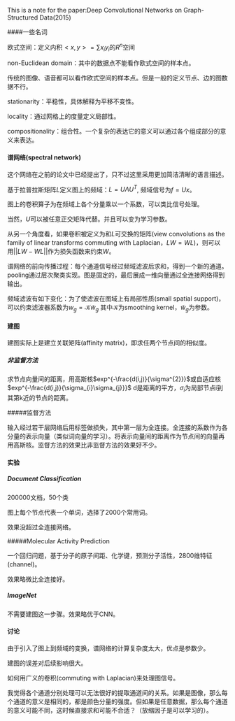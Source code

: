 This is a note for the paper:Deep Convolutional Networks on Graph-Structured Data(2015)



####一些名词

欧式空间：定义内积$<x,y>=\sum x_{i}y_{i}$的$R^{n}$空间    

non-Euclidean domain：其中的数据点不能看作欧式空间的样本点。   

传统的图像、语音都可以看作欧式空间的样本点。但是一般的定义节点、边的图数据不行。  

stationarity：平稳性，具体解释为平移不变性。  

locality：通过网格上的度量定义局部性。  

compositionality：组合性。一个复杂的表达它的意义可以通过各个组成部分的意义来表达。  



#### 谱网络(spectral network)

这个网络在之前的论文中已经提出了，只不过这里采用更加简洁清晰的语言描述。  

基于拉普拉斯矩阵$L$定义图上的频域：$L=U \Lambda U^{T}$, 频域信号为$f=Ux$。  

图上的卷积算子为在频域上各个分量乘以一个系数，可以类比信号处理。  

当然，$U$可以被任意正交矩阵代替。并且可以变为学习参数。   

从另一个角度看，如果卷积被定义为和$L$可交换的矩阵(view convolutions as the family of linear transforms commuting with Laplacian，$LW=WL$)，则可以用$||LW-WL||$作为损失函数来约束$W$。

谱网络的前向传播过程：每个通道信号经过频域滤波后求和，得到一个新的通道。pooling通过层次聚类实现。图是固定的，最后展成一维向量通过全连接网络得到输出。  

频域滤波有如下变化：为了使滤波在图域上有局部性质(small spatial support)，可以约束滤波器系数为$w_{g}=  \mathcal{K} \widetilde{w}_{g}$ 其中$\mathcal{K}$为smoothing kernel，$\widetilde{w}_{g}$为参数。  

#### 建图

建图实际上是建立关联矩阵(affinity matrix)，即求任两个节点间的相似度。  

##### 非监督方法

求节点向量间的距离，用高斯核$exp^{-\frac{d(i,j)}{\sigma^{2}}}$或自适应核$exp^{-\frac{d(i,j)}{\sigma_{i}\sigma_{j}}}$  d是距离的平方，$\sigma_{i}$为局部节点i到其第k近的节点的距离。  

#####监督方法

输入经过若干层网络后用标签做损失，其中第一层为全连接。全连接的系数作为各分量的表示向量（类似词向量的学习）。将表示向量间的距离作为节点间的向量再用高斯核。监督方法的效果比非监督方法的效果好不少。  

#### 实验

##### Document Classification

200000文档，50个类  

图上每个节点代表一个单词，选择了2000个常用词。

效果没超过全连接网络。 

#####Molecular Activity Prediction

一个回归问题，基于分子的原子间距、化学键，预测分子活性，2800维特征(channel)。  

效果略微比全连接好。  

##### ImageNet

不需要建图这一步骤。效果略优于CNN。



#### 讨论

由于引入了图上到频域的变换，谱网络的计算复杂度太大，优点是参数少。 

建图的误差对后续影响很大。  

如何用广义的卷积(commuting with Laplacian)来处理图信号。  



我觉得各个通道分别处理可以无法很好的提取通道间的关系。如果是图像，那么每个通道的意义是相同的，都是颜色分量的强度。但如果是任意数据，那么每个通道的意义可能不同，这时候直接求和可能不合适？（放缩因子是可以学习的）。